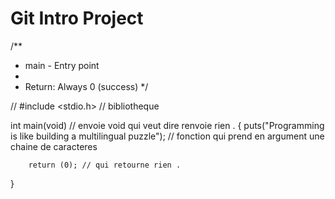 # Git Intro Project


/**
 * main - Entry point
 *
 * Return: Always 0 (success)
 */

// #include <stdio.h> // bibliotheque

int main(void) // envoie void qui veut dire renvoie rien .
{
        puts("Programming is like building a multilingual puzzle"); // fonction qui prend en argument une chaine de caracteres

        return (0); // qui retourne rien .
}
